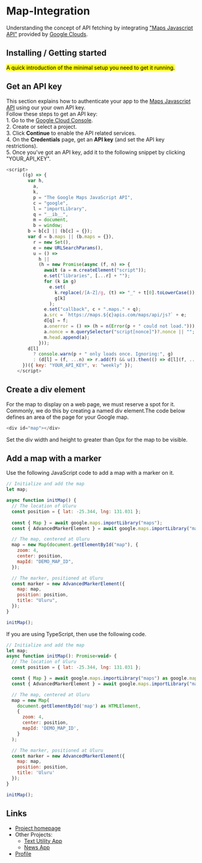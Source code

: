 # Map-Integration

Understanding the concept of API fetching by integrating <a href = "https://console.cloud.google.com/apis/library/maps-backend.googleapis.com?project=maps-api-437207">"Maps Javascript API"</a> provided by <a href="https://console.cloud.google.com/">Google Clouds</a>.

## Installing / Getting started

<mark>A quick introduction of the minimal setup you need to get it running.</mark>

## Get an API key

This section explains how to authenticate your app to the <a href = "https://console.cloud.google.com/apis/library/maps-backend.googleapis.com?project=maps-api-437207">Maps Javascript API</a> using our your own API key.
<br>Follow these steps to get an API key:
<br>1. Go to the <a href="https://console.cloud.google.com/">Google Cloud Console</a>.
<br>2. Create or select a project.
<br>3. Click <b>Continue</b> to enable the API related services.
<br>4. On the <b>Credentials</b> page, get an <b>API key</b> (and set the API key restrictions).
<br>5. Once you've got an API key, add it to the following snippet by clicking "YOUR_API_KEY".

```js
<script>
      ((g) => {
        var h,
          a,
          k,
          p = "The Google Maps JavaScript API",
          c = "google",
          l = "importLibrary",
          q = "__ib__",
          m = document,
          b = window;
        b = b[c] || (b[c] = {});
        var d = b.maps || (b.maps = {}),
          r = new Set(),
          e = new URLSearchParams(),
          u = () =>
            h ||
            (h = new Promise(async (f, n) => {
              await (a = m.createElement("script"));
              e.set("libraries", [...r] + "");
              for (k in g)
                e.set(
                  k.replace(/[A-Z]/g, (t) => "_" + t[0].toLowerCase()),
                  g[k]
                );
              e.set("callback", c + ".maps." + q);
              a.src = `https://maps.${c}apis.com/maps/api/js?` + e;
              d[q] = f;
              a.onerror = () => (h = n(Error(p + " could not load.")));
              a.nonce = m.querySelector("script[nonce]")?.nonce || "";
              m.head.append(a);
            }));
        d[l]
          ? console.warn(p + " only loads once. Ignoring:", g)
          : (d[l] = (f, ...n) => r.add(f) && u().then(() => d[l](f, ...n)));
      })({ key: "YOUR_API_KEY", v: "weekly" });
    </script>
```

## Create a div element

For the map to display on a web page, we must reserve a spot for it. Commonly, we do this by creating a named div element.The code below defines an area of the page for your Google map.
``` js
<div id="map"></div>
```
Set the div width and height to greater than 0px for the map to be visible.

## Add a map with a marker

Use the following JavaScript code to add a map with a marker on it.

``` js
// Initialize and add the map
let map;

async function initMap() {
  // The location of Uluru
  const position = { lat: -25.344, lng: 131.031 };
  
  const { Map } = await google.maps.importLibrary("maps");
  const { AdvancedMarkerElement } = await google.maps.importLibrary("marker");

  // The map, centered at Uluru
  map = new Map(document.getElementById("map"), {
    zoom: 4,
    center: position,
    mapId: "DEMO_MAP_ID",
  });

  // The marker, positioned at Uluru
  const marker = new AdvancedMarkerElement({
    map: map,
    position: position,
    title: "Uluru",
  });
}

initMap();
```
If you are using TypeScript, then use the following code.

``` js
// Initialize and add the map
let map;
async function initMap(): Promise<void> {
  // The location of Uluru
  const position = { lat: -25.344, lng: 131.031 };

  const { Map } = await google.maps.importLibrary("maps") as google.maps.MapsLibrary;
  const { AdvancedMarkerElement } = await google.maps.importLibrary("marker") as google.maps.MarkerLibrary;

  // The map, centered at Uluru
  map = new Map(
    document.getElementById('map') as HTMLElement,
    {
      zoom: 4,
      center: position,
      mapId: 'DEMO_MAP_ID',
    }
  );

  // The marker, positioned at Uluru
  const marker = new AdvancedMarkerElement({
    map: map,
    position: position,
    title: 'Uluru'
  });
}

initMap();
```

[comment]: # "## Developing
In order to develop the project, follow these steps"
[comment]: # "### Building
To build the project for deployment, follow these steps"
[comment]: # "### Deploying/Publishing
To deploy the project to a server, follow these steps"
[comment]: # "## Features"
[comment]: # "## Contributing"

## Links

- <a href = "https://github.com/Roshan9807950330/Map-Integration">Project homepage</a>
- Other Projects:
  - <a href = "https://github.com/Roshan9807950330/Text-Utility-App">Text Utility App</a>
  - <a href = "https://github.com/Roshan9807950330/News-App">News App</a>
- <a href = "https://github.com/Roshan9807950330">Profile</a>

[comment]: # "## Licensing"
